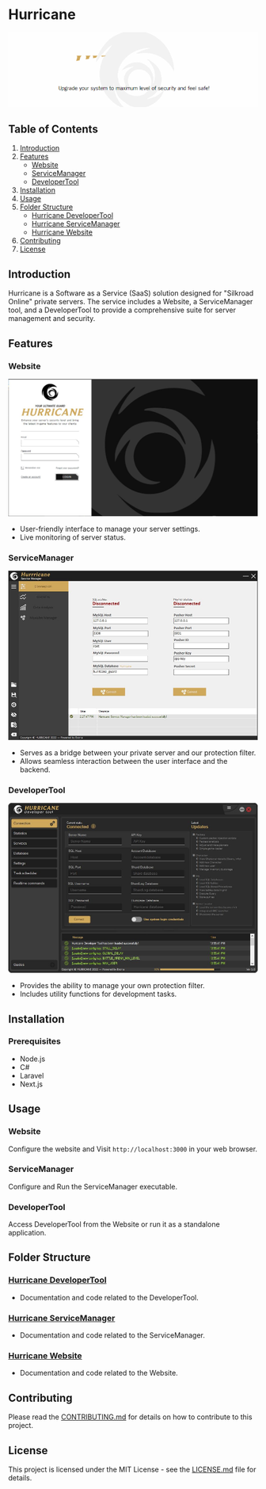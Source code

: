 
# Hurricane  
<!--<p align="center">
  <strong>SaaS for Silkroad Online Private Servers</strong>
</p>
-->
<p align="center">
  <img src="screenshots/hurricane.gif" alt="Hurricane Banner">
</p>

## Table of Contents
1. [Introduction](#introduction)
2. [Features](#features)
   - [Website](#website)
   - [ServiceManager](#servicemanager)
   - [DeveloperTool](#developertool)
3. [Installation](#installation)
4. [Usage](#usage)
5. [Folder Structure](#folder-structure)
   - [Hurricane DeveloperTool](#hurricane-developertool)
   - [Hurricane ServiceManager](#hurricane-servicemanager)
   - [Hurricane Website](#hurricane-website)
6. [Contributing](#contributing)
7. [License](#license)

## Introduction
Hurricane is a Software as a Service (SaaS) solution designed for "Silkroad Online" private servers. The service includes a Website, a ServiceManager tool, and a DeveloperTool to provide a comprehensive suite for server management and security.

## Features
### Website
<p align="center">
  <img src="/screenshots/hurricane-website.JPG" alt="Hurricane Website">
</p>

- User-friendly interface to manage your server settings.
- Live monitoring of server status.

### ServiceManager
<p align="center">
  <img src="/screenshots/hurricane-sevice-manager.JPG" alt="Hurricane ServiceManager">
</p>

- Serves as a bridge between your private server and our protection filter.
- Allows seamless interaction between the user interface and the backend.

### DeveloperTool
<p align="center">
  <img src="/screenshots/hurricane-developer-tool.JPG" alt="Hurricane DeveloperTool">
</p>

- Provides the ability to manage your own protection filter.
- Includes utility functions for development tasks.


## Installation
### Prerequisites
- Node.js
- C#
- Laravel
- Next.js

## Usage
### Website
Configure the website and Visit `http://localhost:3000` in your web browser.

### ServiceManager
Configure and Run the ServiceManager executable.

### DeveloperTool
Access DeveloperTool from the Website or run it as a standalone application.

## Folder Structure
### [Hurricane DeveloperTool](./DeveloperTool/README.md)
- Documentation and code related to the DeveloperTool.

### [Hurricane ServiceManager](./ServiceManager/README.md)
- Documentation and code related to the ServiceManager.

### [Hurricane Website](./Website/README.md)
- Documentation and code related to the Website.

## Contributing
Please read the [CONTRIBUTING.md](CONTRIBUTING.md) for details on how to contribute to this project.

## License
This project is licensed under the MIT License - see the [LICENSE.md](LICENSE.md) file for details.
